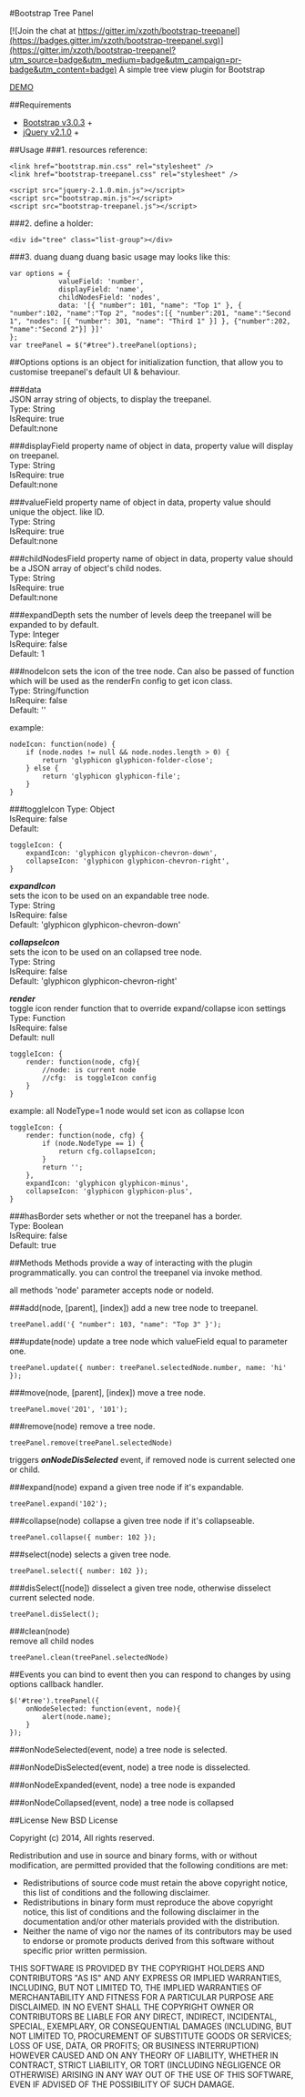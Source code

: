 #Bootstrap Tree Panel

[![Join the chat at https://gitter.im/xzoth/bootstrap-treepanel](https://badges.gitter.im/xzoth/bootstrap-treepanel.svg)](https://gitter.im/xzoth/bootstrap-treepanel?utm_source=badge&utm_medium=badge&utm_campaign=pr-badge&utm_content=badge)
A simple tree view plugin for Bootstrap

[DEMO](http://xzoth.github.io/bootstrap-treepanel/ "DEMO")

##Requirements
- [Bootstrap v3.0.3][1] +  
- [jQuery v2.1.0][2] +

##Usage
###1. resources reference:

    <link href="bootstrap.min.css" rel="stylesheet" />
    <link href="bootstrap-treepanel.css" rel="stylesheet" />

    <script src="jquery-2.1.0.min.js"></script>
    <script src="bootstrap.min.js"></script>
    <script src="bootstrap-treepanel.js"></script>


###2. define a holder: 


    <div id="tree" class="list-group"></div>

###3. duang duang duang
basic usage may looks like this:


	var options = {
                valueField: 'number',
                displayField: 'name',
                childNodesField: 'nodes',
                data: '[{ "number": 101, "name": "Top 1" }, { "number":102, "name":"Top 2", "nodes":[{ "number":201, "name":"Second 1", "nodes": [{ "number": 301, "name": "Third 1" }] }, {"number":202, "name":"Second 2"}] }]'
    };
	var treePanel = $("#tree").treePanel(options);


##Options
options is an object for initialization function, that allow you to customise treepanel's default UI & behaviour.

###data  
JSON array string of objects, to display the treepanel.  
Type: String  
IsRequire: true  
Default:none

###displayField
property name of object in data, property value will display on treepanel.    
Type: String     
IsRequire: true  
Default:none

###valueField
property name of object in data, property value should unique the object. like ID.     
Type: String      
IsRequire: true   
Default:none

###childNodesField
property name of object in data, property value should be a JSON array of object's child nodes.    
Type: String      
IsRequire: true   
Default:none

###expandDepth
sets the number of levels deep the treepanel will be expanded to by default.  
Type: Integer      
IsRequire: false   
Default: 1

###nodeIcon
sets the icon of the tree node. Can also be passed of function which will be used as the renderFn config to get icon class.   
Type: String/function  
IsRequire: false  
Default: ''

example:

    nodeIcon: function(node) {                    
        if (node.nodes != null && node.nodes.length > 0) {
            return 'glyphicon glyphicon-folder-close';
        } else {
            return 'glyphicon glyphicon-file';
        }
    }

###toggleIcon
Type: Object  
IsRequire: false  
Default: 

    toggleIcon: {
        expandIcon: 'glyphicon glyphicon-chevron-down',
        collapseIcon: 'glyphicon glyphicon-chevron-right',
    }


***expandIcon***  
sets the icon to be used on an expandable tree node.  
Type: String      
IsRequire: false   
Default: 'glyphicon glyphicon-chevron-down'

***collapseIcon***  
sets the icon to be used on an collapsed tree node.  
Type: String      
IsRequire: false   
Default: 'glyphicon glyphicon-chevron-right'

***render***  
toggle icon render function that to override expand/collapse icon settings  
Type: Function  
IsRequire: false  
Default: null  

    toggleIcon: {
        render: function(node, cfg){
            //node: is current node
            //cfg:  is toggleIcon config
        }
    }

example: all NodeType=1 node would set icon as collapse Icon

    toggleIcon: {
        render: function(node, cfg) {
            if (node.NodeType == 1) {
                return cfg.collapseIcon;
            }
            return '';
        },
        expandIcon: 'glyphicon glyphicon-minus',
        collapseIcon: 'glyphicon glyphicon-plus',
    }

###hasBorder
sets whether or not the treepanel has a border.  
Type: Boolean      
IsRequire: false   
Default: true


##Methods
Methods provide a way of interacting with the plugin programmatically. you can control the treepanel via invoke method. 

all methods 'node' parameter accepts node or nodeId.

###add(node, [parent], [index])
add a new tree node to treepanel.

    treePanel.add('{ "number": 103, "name": "Top 3" }');

###update(node)
update a tree node which valueField equal to parameter one.

    treePanel.update({ number: treePanel.selectedNode.number, name: 'hi' });

###move(node, [parent], [index])
move a tree node.

    treePanel.move('201', '101');

###remove(node)
remove a tree node.

    treePanel.remove(treePanel.selectedNode)
triggers ***onNodeDisSelected*** event, if removed node is current selected one or child.

###expand(node)
expand a given tree node if it's expandable.

    treePanel.expand('102');

###collapse(node)
collapse a given tree node if it's collapseable.

    treePanel.collapse({ number: 102 });


###select(node)
selects a given tree node.

    treePanel.select({ number: 102 });

###disSelect([node])
disselect a given tree node, otherwise disselect current selected node.

    treePanel.disSelect();

###clean(node)  
remove all child nodes

    treePanel.clean(treePanel.selectedNode)

##Events
you can bind to event then you can respond to changes by using options callback handler.

    $('#tree').treePanel({
        onNodeSelected: function(event, node){
            alert(node.name);
        }
    });

###onNodeSelected(event, node)
a tree node is selected.

###onNodeDisSelected(event, node)
a tree node is disselected.

###onNodeExpanded(event, node)
a tree node is expanded

###onNodeCollapsed(event, node)
a tree node is collapsed


##License
New BSD License

Copyright (c) 2014, All rights reserved.  

Redistribution and use in source and binary forms, with or without modification, are permitted provided that the following conditions are met:  

- Redistributions of source code must retain the above copyright notice, this list of conditions and the following disclaimer.  
- Redistributions in binary form must reproduce the above copyright notice, this list of conditions and the following disclaimer in the documentation and/or other materials provided with the distribution.  
- Neither the name of vigo nor the names of its contributors may be used to endorse or promote products derived from this software without specific prior written permission.  

THIS SOFTWARE IS PROVIDED BY THE COPYRIGHT HOLDERS AND CONTRIBUTORS "AS IS" AND ANY EXPRESS OR IMPLIED WARRANTIES, INCLUDING, BUT NOT LIMITED TO, THE IMPLIED WARRANTIES OF MERCHANTABILITY AND FITNESS FOR A PARTICULAR PURPOSE ARE DISCLAIMED. IN NO EVENT SHALL THE COPYRIGHT OWNER OR CONTRIBUTORS BE LIABLE FOR ANY DIRECT, INDIRECT, INCIDENTAL, SPECIAL, EXEMPLARY, OR CONSEQUENTIAL DAMAGES (INCLUDING, BUT NOT LIMITED TO, PROCUREMENT OF SUBSTITUTE GOODS OR SERVICES; LOSS OF USE, DATA, OR PROFITS; OR BUSINESS INTERRUPTION) HOWEVER CAUSED AND ON ANY THEORY OF LIABILITY, WHETHER IN CONTRACT, STRICT LIABILITY, OR TORT (INCLUDING NEGLIGENCE OR OTHERWISE) ARISING IN ANY WAY OUT OF THE USE OF THIS SOFTWARE, EVEN IF ADVISED OF THE POSSIBILITY OF SUCH DAMAGE.







[1]: http://getbootstrap.com
[2]: https://jQuery.org